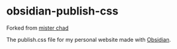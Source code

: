 # obsidian-publish-css

Forked from [mister chad](https://mister-chad.com)

The publish.css file for my personal website made with [Obsidian](https://obsidian.md/).
